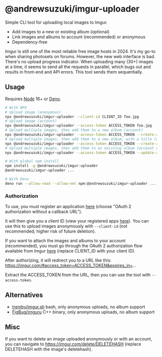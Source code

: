 # @andrewsuzuki/imgur-uploader

Simple CLI tool for uploading local images to Imgur.
- Add images to a new or existing album (optional)
- Link images and albums to account (recommended) or anonymous
- Dependency-free

Imgur is still one of the most reliable free image hosts in 2024. It's my go-to when sharing photosets on forums.
However, the new web interface is bad. There's no upload progress indicator. When uploading many (30+) images at a time, it seems to send all the requests in parallel, which bugs out and results in front-end and API errors. This tool sends them sequentially.

## Usage

Requires [Node](https://nodejs.org) 16+ or [Deno](https://deno.com).

```sh
# With NPX
# Upload image (anonymous)
npx @andrewsuzuki/imgur-uploader --client-id CLIENT_ID foo.jpg
# Upload image (account)
npx @andrewsuzuki/imgur-uploader --access-token ACCESS_TOKEN foo.jpg
# Upload multiple images, then add them to a new album (account)
npx @andrewsuzuki/imgur-uploader --access-token ACCESS_TOKEN --create-album path/to/images/*.jpg
# Upload multiple images, then add them to a new album, with a title (account)
npx @andrewsuzuki/imgur-uploader --access-token ACCESS_TOKEN --create-album --album-title "My Photo Album" path/to/images/*.jpg
# Upload multiple images, then add them to an existing album (account only)
npx @andrewsuzuki/imgur-uploader --access-token ACCESS_TOKEN --update-album ALBUM_ID path/to/images/*.jpg

# With global npm install
npm install -g @andrewsuzuki/imgur-uploader
@andrewsuzuki/imgur-uploader ...

# With Deno
deno run --allow-read --allow-net npm:@andrewsuzuki/imgur-uploader ...
```

### Authorization

To use, you must register an application [here](https://imgur.com/account/settings/apps) (choose "OAuth 2 authorization without a callback URL").

It will then give you a client ID (view your registered apps [here](https://imgur.com/account/settings/apps)). You can use this to upload images anonymously with `--client-id` (not recommended; higher risk of future deletion).

If you want to attach the images and albums to your account (recommended), you must go through the OAuth 2 authorization flow available from Imgur [here](https://api.imgur.com/oauth2/authorize?response_type=token&client_id=CLIENT_ID) (replace CLIENT_ID with your client ID).

After authorizing, it will redirect you to a URL like this: https://imgur.com/#access_token=ACCESS_TOKEN&expires_in=...

Extract the ACCESS_TOKEN from the URL, then you can use the tool with `--access-token`.

## Alternatives

- [tremby/imgur.sh](https://github.com/tremby/imgur.sh) bash, only anonymous uploads, no album support
- [FigBug/imguru](https://github.com/FigBug/imguru) C++ binary, only anonymous uploads, no album support

## Misc

If you want to delete an image uploaded anonymously or with an account, you can navigate to https://imgur.com/delete/DELETEHASH (replace DELETEHASH with the image's deletehash).

